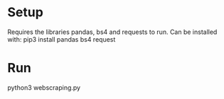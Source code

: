 # Setup
Requires the libraries pandas, bs4 and requests to run.
Can be installed with:
pip3 install pandas bs4 request

# Run
python3 webscraping.py